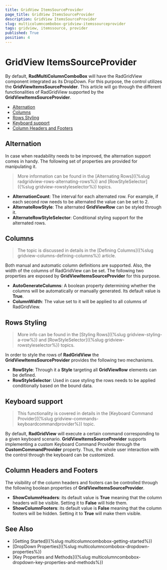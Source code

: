 ```yaml
---
title: GridView ItemsSourceProvider
page_title: GridView ItemsSourceProvider
description: GridView ItemsSourceProvider
slug: multicolumncombobox-gridview-itemssourceprovider
tags: gridview, itemssource, provider
published: True
position: 4
---
```


# GridView ItemsSourceProvider

By default, __RadMultiColumnComboBox__ will have the RadGridView component integrated as its DropDown. For this purpose, the control utilizes the __GridViewItemsSourceProvider__.  This article will go through the different functionalities of RadGridView supported by the __GridViewItemsSourceProvider__.

* [Alternation](#alternation)
* [Columns](#columns)
* [Rows Styling](#rows-styling)
* [Keyboard support](#keyboard-support)
* [Column Headers and Footers](#column-headers-and-footers)

## Alternation

In case when readability needs to be improved, the alternation support comes in handy. The following set of properties are provided for manipulating it.

> More information can be found in the [Alternating Rows]({%slug radgridview-rows-alternating-rows%}) and [RowStyleSelector]({%slug gridview-rowstyleselector%}) topics.

* __AlternationCount__: The interval for each alternated row. For example, if each second row needs to be alternated the value can be set to 2.
* __AlternateRowStyle__: The alternated __GridViewRow__ can be styled through it.
* __AlternateRowStyleSelector__: Conditional styling support for the alternated rows.

## Columns

> The topic is discussed in details in the [Defining Columns]({%slug gridview-columns-defining-columns%}) article.

Both manual and automatic column definitions are supported. Also, the width of the columns of RadGridView can be set. The following two properties are exposed by __GridViewItemsSourceProvider__ for this purpose.

* __AutoGenerateColumns__: A boolean property determining whether the columns will be automatically or manually generated. Its default value is __True__.
* __ColumnWidth__: The value set to it will be applied to all columns of RadGridView.

## Rows Styling

> More info can be found in the [Styling Rows]({%slug gridview-styling-a-row%}) and [RowStyleSelector]({%slug gridview-rowstyleselector%}) topics.

In order to style the rows of __RadGridView__ the __GridViewItemsSourceProvider__ provides the following two mechanisms.

* __RowStyle__: Through it a __Style__ targeting all __GridViewRow__ elements can be defined.
* __RowStyleSelector__: Used in case styling the rows needs to be applied conditionally based on the bound data.

## Keyboard support

> This functionality is covered in details in the [Keyboard Command Provider]({%slug gridview-commands-keyboardcommandprovider%}) topic.

By default, __RadGridView__ will execute a certain command corresponding to a given keyboard scenario. __GridViewItemsSourceProvider__ supports implementing a custom Keyboard Command Provider through the __CustomCommandProvider__ property. Thus, the whole user interaction with the control through the keyboard can be customized.

## Column Headers and Footers

The visibility of the column headers and footers can be controlled through the following boolean properties of __GridViewItemsSourceProvider__. 

* __ShowColumnHeaders__: its default value is __True__ meaning that the column headers will be visible. Setting it to __False__ will hide them.
* __ShowColumnFooters__: its default value is __False__ meaning that the column footers will be hidden. Setting it to __True__ will make them visible.

## See Also

* [Getting Started]({%slug multicolumncombobox-getting-started%})
* [DropDown Properties]({%slug multicolumncombobox-dropdown-properties%})
* [Key Properties and Methods]({%slug multicolumncombobox-dropdown-key-properties-and-methods%})
